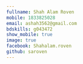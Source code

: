 ```yaml
---
fullname: Shah Alam Roven 
mobile: 1833825028
email: ashah3562@gmail.com
bdskills: g043472
show_mobile: true
image: true
facebook: Shahalam.roven 
github: saroven
---
```

